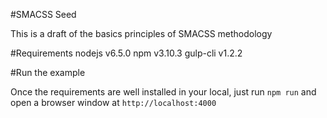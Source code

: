 #SMACSS Seed

This is a draft of the basics principles of SMACSS methodology

#Requirements
nodejs v6.5.0
npm v3.10.3
gulp-cli v1.2.2

#Run the example

Once the requirements are well installed in your local, just run `npm run` and open a browser window at `http://localhost:4000`

